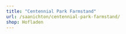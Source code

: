 ```yaml
---
title: "Centennial Park Farmstand"
url: /saanichton/centennial-park-farmstand/
shop: Hofladen
---
```

